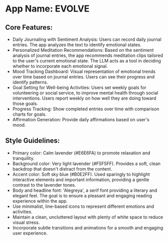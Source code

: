 # **App Name**: EVOLVE

## Core Features:

- Daily Journaling with Sentiment Analysis: Users can record daily journal entries. The app analyzes the text to identify emotional states.
- Personalized Meditation Recommendations: Based on the sentiment analysis of journal entries, the app recommends meditation clips tailored to the user's current emotional state. The LLM acts as a tool in deciding whether to incorporate each emotional signal.
- Mood Tracking Dashboard: Visual representation of emotional trends over time based on journal entries. Users can see their progress and identify patterns.
- Goal Setting for Well-being Activities: Users set weekly goals for volunteering or social service, to improve mental health through social interventions. Users report weekly on how well they are doing toward those goals.
- Progress Tracking: Show completed entries over time with comparison charts for goals.
- Affirmation Generation: Provide daily affirmations based on user's mood.

## Style Guidelines:

- Primary color: Calm lavender (#E6E6FA) to promote relaxation and tranquility.
- Background color: Very light lavender (#F5F5FF). Provides a soft, clean backdrop that doesn't distract from the content.
- Accent color: Soft sky blue (#B0E2FF). Used sparingly to highlight interactive elements and important information, providing a gentle contrast to the lavender tones.
- Body and headline font: 'Alegreya', a serif font providing a literary and elegant feel. The goal is to ensure a pleasant and engaging reading experience within the app.
- Use minimalist, line-based icons to represent different emotions and activities.
- Maintain a clean, uncluttered layout with plenty of white space to reduce visual stress.
- Incorporate subtle transitions and animations for a smooth and engaging user experience.
